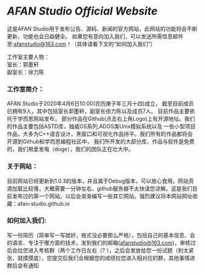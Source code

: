# $AFAN$ $Studio$ $Official$ $Website$
这是AFAN Studio用于发布公告、源码、新闻的官方网站，此网站的功能将会不断更新，功能也会日益健全。
如果您有意向加入我们，可以发送所需信息邮件至:afanstudio@163.com！（具体请看下文的“如何加入我们”）  

工作室主要人物：  
室长：郭墨轩  
副室长：徐力陈  

### 工作室简介：  
AFAN Studio于2020年4月6日10:00(农历庚子年三月十四)成立， 截至目前成员已拥有9人，其中包括室长郭墨轩，副室长徐力陈以及成员7人。
目前作品主要依托于学而思网站发布， 部分作品在Github(点击右上角Logo)上有开源地址。我们的作品主要包括ASTD库，独威OS系列,ADOS类Unix模拟系统以及 一些小型项目作品，大多为C++语言设计，黑窗口和可视化作品持平。我们所有的作品都将会开源到Github和学而思编程社区中， 我们所开发的大部分库、作品与软件是免费的，我们用爱发电（doge），我们的团队正在壮大中。  

### 关于网站：
目前网站已经更新到1.0.3的版本，并且属于Debug版本，可以放心食用。网站资源加载比较慢，大概需要一分钟左右，github服务器不太快请您谅解。这是我们目前发布过的第一个网站，以后会渐渐编写一些其它网站。强烈建议将本网站网址收藏：afan-studio.github.io

### 如何加入我们:
写一份简历（简单写一写就好，格式没必要那么严格），包括自己的基本信息、会的语言、专注于哪方面的技术，发到我们的邮箱(afanstudio@163.com)，审核过后会拉您进入考核群（两个工作日左右（? ），之后会发放给您一份试题（别太紧张，就摸摸底），您提交后我们会根据您的成绩拉您进入相对应的群，其他事情进群后会有通知
